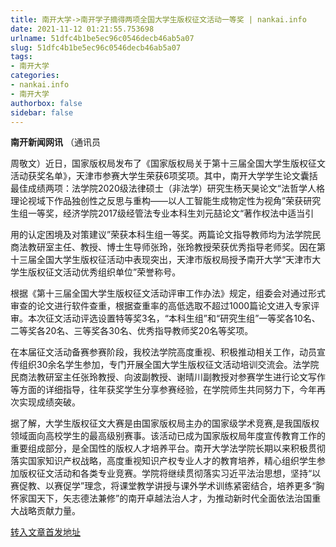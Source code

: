 ```yaml
---
title: 南开大学->南开学子摘得两项全国大学生版权征文活动一等奖 | nankai.info
date: 2021-11-12 01:21:55.753698
urlname: 51dfc4b1be5ec96c0546decb46ab5a07
slug: 51dfc4b1be5ec96c0546decb46ab5a07
tags: 
- 南开大学
categories:
- nankai.info
- 南开大学
authorbox: false
sidebar: false
---
```

**南开新闻网讯** （通讯员

周敬文）近日，国家版权局发布了《国家版权局关于第十三届全国大学生版权征文活动获奖名单》，天津市参赛大学生荣获6项奖项。其中，南开大学学生论文囊括最佳成绩两项：法学院2020级法律硕士（非法学）研究生杨天昊论文“法哲学人格理论视域下作品独创性之反思与重构——以人工智能生成物定性为视角”荣获研究生组一等奖，经济学院2017级经管法专业本科生刘元喆论文“著作权法中适当引
<!--more-->
用的认定困境及对策建议”荣获本科生组一等奖。两篇论文指导教师均为法学院民商法教研室主任、教授、博士生导师张玲，张玲教授荣获优秀指导老师奖。因在第十三届全国大学生版权征活动中表现突出，天津市版权局授予南开大学“天津市大学生版权征文活动优秀组织单位”荣誉称号。

根据《第十三届全国大学生版权征文活动评审工作办法》规定，组委会对通过形式审查的论文进行软件查重，根据查重率的高低选取不超过1000篇论文进入专家评审。本次征文活动评选设置特等奖3名，“本科生组”和“研究生组”一等奖各10名、二等奖各20名、三等奖各30名、优秀指导教师奖20名等奖项。

在本届征文活动备赛参赛阶段，我校法学院高度重视、积极推动相关工作，动员宣传组织30余名学生参加，专门开展全国大学生版权征文活动培训交流会。法学院民商法教研室主任张玲教授、向波副教授、谢晴川副教授对参赛学生进行论文写作等方面的详细指导，往年获奖学生分享参赛经验，在学院师生共同努力下，今年再次实现成绩突破。

据了解，大学生版权征文大赛是由国家版权局主办的国家级学术竞赛,是我国版权领域面向高校学生的最高级别赛事。该活动已成为国家版权局年度宣传教育工作的重要组成部分，是全国性的版权人才培养平台。南开大学法学院长期以来积极贯彻落实国家知识产权战略，高度重视知识产权专业人才的教育培养，精心组织学生参加版权征文活动和各类专业竞赛。学院将继续贯彻落实习近平法治思想，坚持“以赛促教、以赛促学”理念，将课堂教学讲授与课外学术训练紧密结合，培养更多“胸怀家国天下，矢志德法兼修”的南开卓越法治人才，为推动新时代全面依法治国重大战略贡献力量。



[转入文章首发地址](http://news.nankai.edu.cn/ywsd/system/2021/11/08/030048712.shtml)